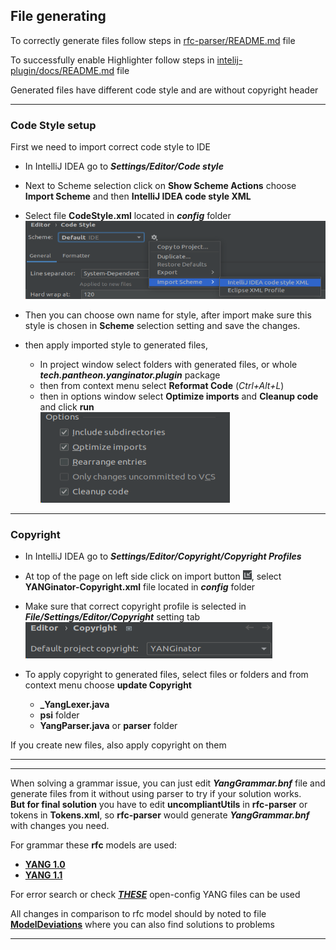 
## File generating
To correctly generate files follow steps in
[rfc-parser/README.md](rfc-parser/docs/README.md) file

To successfully enable Highlighter follow steps in
[intelij-plugin/docs/README.md](intelij-plugin/docs/README.md) file

Generated files have different code style and are without copyright header


***
### Code Style setup

First we need to import correct code style to IDE

* In IntelliJ IDEA go to ***Settings/Editor/Code style***  
* Next to Scheme selection click on **Show Scheme Actions** 
choose **Import Scheme** and then **IntelliJ IDEA code style XML**  
* Select file **CodeStyle.xml** located in ***config*** folder  
![CodeStyleImport](docs/images/howto-dev/CodeStyleMenu.png)

* Then you can choose own name for style,
after import make sure this style is chosen in **Scheme** 
selection setting and save the changes.

* then apply imported style to generated files,
  * In project window select folders with generated files, or whole ***tech.pantheon.yanginator.plugin*** package
  * then from context menu select **Reformat Code** (*Ctrl+Alt+L*) 
  * then in options window select **Optimize imports** and **Cleanup code** and click **run**  
![img.png](docs/images/howto-dev/ReformatCode.png)

***
### Copyright

* In IntelliJ IDEA go to ***Settings/Editor/Copyright/Copyright Profiles***  
* At top of the page on left side click on import button 
![img.png](docs/images/howto-dev/ImportIcon.png), 
select **YANGinator-Copyright.xml** file located in ***config*** folder

* Make sure that correct copyright profile is selected in ***File/Settings/Editor/Copyright*** setting tab  
![img.png](docs/images/howto-dev/Copyright.png)
* To apply copyright to generated files, select files or folders and from context menu choose **update Copyright**
  * **\_YangLexer.java**
  * **psi** folder
  * **YangParser.java** or **parser** folder

If you create new files, also apply copyright on them

***
***

When solving a grammar issue, you can just edit ***YangGrammar.bnf*** file 
and generate files from it without using parser to try if your solution works.  
**But for final solution** you have to edit **uncompliantUtils** in **rfc-parser** or tokens in **Tokens.xml**,
so **rfc-parser** would generate ***YangGrammar.bnf*** with changes you need.

For grammar these **rfc** models are used:  
* [**YANG 1.0**](https://www.rfc-editor.org/rfc/rfc6020)
* [**YANG 1.1**](https://www.rfc-editor.org/rfc/rfc7950)

For error search or check [***THESE***](https://github.com/openconfig/public/tree/master/release/models) 
open-config YANG files can be used  

All changes in comparison to rfc model should by noted to file
**[ModelDeviations](rfc-parser/docs/ModelDeviations.md)** where you can also find solutions to problems

***

